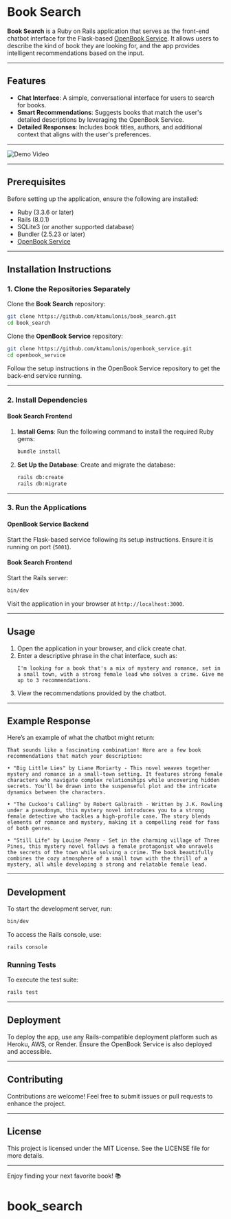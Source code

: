 
# Book Search

**Book Search** is a Ruby on Rails application that serves as the front-end chatbot interface for the Flask-based [OpenBook Service](https://github.com/ktamulonis/openbook_service). It allows users to describe the kind of book they are looking for, and the app provides intelligent recommendations based on the input.

---

## Features

- **Chat Interface**: A simple, conversational interface for users to search for books.
- **Smart Recommendations**: Suggests books that match the user's detailed descriptions by leveraging the OpenBook Service.
- **Detailed Responses**: Includes book titles, authors, and additional context that aligns with the user's preferences.

---

![Demo Video](./assets/book_search_demo.gif)

---

## Prerequisites

Before setting up the application, ensure the following are installed:

- Ruby (3.3.6 or later)
- Rails (8.0.1)
- SQLite3 (or another supported database)
- Bundler (2.5.23 or later)
- [OpenBook Service](https://github.com/ktamulonis/openbook_service)

---

## Installation Instructions

### 1. Clone the Repositories Separately

Clone the **Book Search** repository:
```bash
git clone https://github.com/ktamulonis/book_search.git
cd book_search
```

Clone the **OpenBook Service** repository:
```bash
git clone https://github.com/ktamulonis/openbook_service.git
cd openbook_service
```

Follow the setup instructions in the OpenBook Service repository to get the back-end service running.

---

### 2. Install Dependencies

#### Book Search Frontend

1. **Install Gems**:
   Run the following command to install the required Ruby gems:
   ```bash
   bundle install
   ```

2. **Set Up the Database**:
   Create and migrate the database:
   ```bash
   rails db:create
   rails db:migrate
   ```

---

### 3. Run the Applications

#### OpenBook Service Backend

Start the Flask-based service following its setup instructions. Ensure it is running on port (`5001`).

#### Book Search Frontend

Start the Rails server:
```bash
bin/dev
```

Visit the application in your browser at `http://localhost:3000`.

---

## Usage

1. Open the application in your browser, and click create chat.
2. Enter a descriptive phrase in the chat interface, such as:
   ```
   I'm looking for a book that's a mix of mystery and romance, set in a small town, with a strong female lead who solves a crime. Give me up to 3 recommendations.
   ```
3. View the recommendations provided by the chatbot.

---

## Example Response

Here’s an example of what the chatbot might return:

```
That sounds like a fascinating combination! Here are a few book recommendations that match your description:

• "Big Little Lies" by Liane Moriarty - This novel weaves together mystery and romance in a small-town setting. It features strong female characters who navigate complex relationships while uncovering hidden secrets. You'll be drawn into the suspenseful plot and the intricate dynamics between the characters.

• "The Cuckoo's Calling" by Robert Galbraith - Written by J.K. Rowling under a pseudonym, this mystery novel introduces you to a strong female detective who tackles a high-profile case. The story blends elements of romance and mystery, making it a compelling read for fans of both genres.

• "Still Life" by Louise Penny - Set in the charming village of Three Pines, this mystery novel follows a female protagonist who unravels the secrets of the town while solving a crime. The book beautifully combines the cozy atmosphere of a small town with the thrill of a mystery, all while developing a strong and relatable female lead.
```

---

## Development

To start the development server, run:
```bash
bin/dev
```

To access the Rails console, use:
```bash
rails console
```

### Running Tests
To execute the test suite:
```bash
rails test
```

---

## Deployment

To deploy the app, use any Rails-compatible deployment platform such as Heroku, AWS, or Render. Ensure the OpenBook Service is also deployed and accessible.

---

## Contributing

Contributions are welcome! Feel free to submit issues or pull requests to enhance the project.

---

## License

This project is licensed under the MIT License. See the LICENSE file for more details.

---

Enjoy finding your next favorite book! 📚
# book_search
